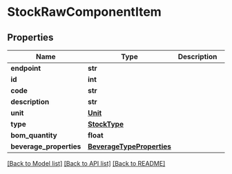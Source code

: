 # StockRawComponentItem

## Properties
Name | Type | Description | Notes
------------ | ------------- | ------------- | -------------
**endpoint** | **str** |  | [optional] 
**id** | **int** |  | [optional] 
**code** | **str** |  | [optional] 
**description** | **str** |  | [optional] 
**unit** | [**Unit**](Unit.md) |  | [optional] 
**type** | [**StockType**](StockType.md) |  | [optional] 
**bom_quantity** | **float** |  | [optional] 
**beverage_properties** | [**BeverageTypeProperties**](BeverageTypeProperties.md) |  | [optional] 

[[Back to Model list]](../README.md#documentation-for-models) [[Back to API list]](../README.md#documentation-for-api-endpoints) [[Back to README]](../README.md)

